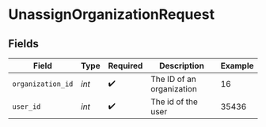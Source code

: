 # UnassignOrganizationRequest


## Fields

| Field                     | Type                      | Required                  | Description               | Example                   |
| ------------------------- | ------------------------- | ------------------------- | ------------------------- | ------------------------- |
| `organization_id`         | *int*                     | :heavy_check_mark:        | The ID of an organization | 16                        |
| `user_id`                 | *int*                     | :heavy_check_mark:        | The id of the user        | 35436                     |